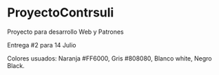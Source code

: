 # ProyectoContrsuli
Proyecto para desarrollo Web y Patrones

Entrega #2 para 14 Julio

Colores usuados:
Naranja #FF6000,
Gris #808080,
Blanco white,
Negro Black.
